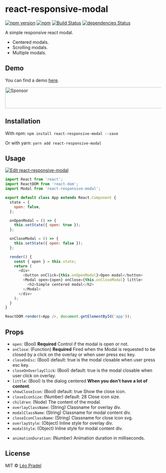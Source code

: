 # react-responsive-modal

[![npm version](https://badge.fury.io/js/react-responsive-modal.svg)](https://badge.fury.io/js/react-responsive-modal)
[![npm](https://img.shields.io/npm/dm/react-responsive-modal.svg)](https://www.npmjs.com/package/react-responsive-modal)
[![Build Status](https://travis-ci.org/pradel/react-responsive-modal.svg?branch=master)](https://travis-ci.org/pradel/react-responsive-modal)
[![dependencies Status](https://david-dm.org/pradel/react-responsive-modal/status.svg)](https://david-dm.org/pradel/react-responsive-modal)

A simple responsive react modal.

* Centered modals.
* Scrolling modals.
* Multiple modals.

## Demo

You can find a demo [here](https://react-responsive-modal.leopradel.com/).

<a target='_blank' rel='nofollow' href='https://app.codesponsor.io/link/TPcxj3ZMAXdSxzhvJ7SzjaQY/pradel/react-responsive-modal'>
  <img alt='Sponsor' width='888' height='68' src='https://app.codesponsor.io/embed/TPcxj3ZMAXdSxzhvJ7SzjaQY/pradel/react-responsive-modal.svg' />
</a>

## Installation

With npm: `npm install react-responsive-modal --save`

Or with yarn: `yarn add react-responsive-modal`

## Usage

[![Edit react-responsive-modal](https://codesandbox.io/static/img/play-codesandbox.svg)](https://codesandbox.io/s/9jxp669j2o)

```javascript
import React from 'react';
import ReactDOM from 'react-dom';
import Modal from 'react-responsive-modal';

export default class App extends React.Component {
  state = {
    open: false,
  };

  onOpenModal = () => {
    this.setState({ open: true });
  };

  onCloseModal = () => {
    this.setState({ open: false });
  };

  render() {
    const { open } = this.state;
    return (
      <div>
        <button onClick={this.onOpenModal}>Open modal</button>
        <Modal open={open} onClose={this.onCloseModal} little>
          <h2>Simple centered modal</h2>
        </Modal>
      </div>
    );
  }
}

ReactDOM.render(<App />, document.getElementById('app'));
```

## Props

* `open`: (Bool) **Required** Control if the modal is open or not.
* `onClose`: (Function) **Required** Fired when the Modal is requested to be
  closed by a click on the overlay or when user press esc key.
* `closeOnEsc`: (Bool) default: true is the modal closable when user press esc
  key.
* `closeOnOverlayClick`: (Bool) default: true is the modal closable when user
  click on overlay.
* `little`: (Bool) Is the dialog centered **When you don't have a lot of
  content**.
* `showCloseIcon`: (Bool) default: true Show the close icon.
* `closeIconSize`: (Number) default: 28 Close icon size.
* `children`: (Node) The content of the modal.
* `overlayClassName`: (String) Classname for overlay div.
* `modalClassName`: (String) Classname for modal content div.
* `closeIconClassName`: (String) Classname for close icon svg.
* `overlayStyle`: (Object) Inline style for overlay div.
* `modalStyle`: (Object) Inline style for modal content div.

- `animationDuration`: (Number) Animation duration in milliseconds.

## License

MIT © [Léo Pradel](https://www.leopradel.com/)
